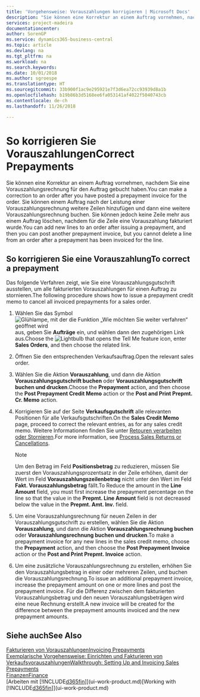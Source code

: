```yaml
---
title: 'Vorgehensweise: Vorauszahlungen korrigieren | Microsoft Docs'
description: "Sie können eine Korrektur an einem Auftrag vornehmen, nachdem Sie eine Vorauszahlungsrechnung für den Auftrag gebucht haben. Sie können einem Auftrag nach der Leistung einer Vorauszahlungsrechnung weitere Zeilen hinzufügen und dann eine weitere Vorauszahlungsrechnung buchen. Sie können jedoch keine Zeile mehr aus einem Auftrag löschen, nachdem für die Zeile eine Vorauszahlung fakturiert wurde."
services: project-madeira
documentationcenter: 
author: SorenGP
ms.service: dynamics365-business-central
ms.topic: article
ms.devlang: na
ms.tgt_pltfrm: na
ms.workload: na
ms.search.keywords: 
ms.date: 10/01/2018
ms.author: sgroespe
ms.translationtype: HT
ms.sourcegitcommit: 33b900f1ac9e295921e7f3d6ea72cc93939d8a1b
ms.openlocfilehash: b19b86b3d5168ee6fa053141af4022f5040743cb
ms.contentlocale: de-ch
ms.lasthandoff: 11/26/2018

---
```

# <a name="correct-prepayments"></a><span data-ttu-id="e8f72-104">So korrigieren Sie Vorauszahlungen</span><span class="sxs-lookup"><span data-stu-id="e8f72-104">Correct Prepayments</span></span>
<span data-ttu-id="e8f72-105">Sie können eine Korrektur an einem Auftrag vornehmen, nachdem Sie eine Vorauszahlungsrechnung für den Auftrag gebucht haben.</span><span class="sxs-lookup"><span data-stu-id="e8f72-105">You can make a correction to an order after you have posted a prepayment invoice for the order.</span></span> <span data-ttu-id="e8f72-106">Sie können einem Auftrag nach der Leistung einer Vorauszahlungsrechnung weitere Zeilen hinzufügen und dann eine weitere Vorauszahlungsrechnung buchen. Sie können jedoch keine Zeile mehr aus einem Auftrag löschen, nachdem für die Zeile eine Vorauszahlung fakturiert wurde.</span><span class="sxs-lookup"><span data-stu-id="e8f72-106">You can add new lines to an order after issuing a prepayment, and then you can post another prepayment invoice, but you cannot delete a line from an order after a prepayment has been invoiced for the line.</span></span>  

## <a name="to-correct-a-prepayment"></a><span data-ttu-id="e8f72-107">So korrigieren Sie eine Vorauszahlung</span><span class="sxs-lookup"><span data-stu-id="e8f72-107">To correct a prepayment</span></span>
<span data-ttu-id="e8f72-108">Das folgende Verfahren zeigt, wie Sie eine Vorauszahlungsgutschrift ausstellen, um alle fakturierten Vorauszahlungen für einen Auftrag zu stornieren.</span><span class="sxs-lookup"><span data-stu-id="e8f72-108">The following procedure shows how to issue a prepayment credit memo to cancel all invoiced prepayments for a sales order.</span></span>  
1. <span data-ttu-id="e8f72-109">Wählen Sie das Symbol ![Glühlampe, mit der die Funktion „Wie möchten Sie weiter verfahren“ geöffnet wird](media/ui-search/search_small.png "Wie möchten Sie weiter verfahren?") aus, geben Sie **Aufträge** ein, und wählen dann den zugehörigen Link aus.</span><span class="sxs-lookup"><span data-stu-id="e8f72-109">Choose the ![Lightbulb that opens the Tell Me feature](media/ui-search/search_small.png "Tell me what you want to do") icon, enter **Sales Orders**, and then choose the related link.</span></span>  
2. <span data-ttu-id="e8f72-110">Öffnen Sie den entsprechenden Verkaufsauftrag.</span><span class="sxs-lookup"><span data-stu-id="e8f72-110">Open the relevant sales order.</span></span>
3. <span data-ttu-id="e8f72-111">Wählen Sie die Aktion **Vorauszahlung**, und dann die Aktion **Vorauszahlungsgutschrift buchen** oder **Vorauszahlungsgutschrift buchen und drucken**.</span><span class="sxs-lookup"><span data-stu-id="e8f72-111">Choose the **Prepayment** action, and then choose the **Post Prepayment Credit Memo** action or the **Post and Print Prepmt. Cr. Memo** action.</span></span>  
4. <span data-ttu-id="e8f72-112">Korrigieren Sie auf der Seite **Verkaufsgutschrift** alle relevanten Positionen für alle Verkaufsgutschriften.</span><span class="sxs-lookup"><span data-stu-id="e8f72-112">On the **Sales Credit Memo** page, proceed to correct the relevant entries, as for any sales credit memo.</span></span> <span data-ttu-id="e8f72-113">Weitere Informationen finden Sie unter [Retouren verarbeiten oder Stornieren](sales-how-process-sales-returns-cancellations.md).</span><span class="sxs-lookup"><span data-stu-id="e8f72-113">For more information, see [Process Sales Returns or Cancellations](sales-how-process-sales-returns-cancellations.md).</span></span>     

    > [!NOTE]  
    > <span data-ttu-id="e8f72-114">Um den Betrag im Feld **Positionsbetrag** zu reduzieren, müssen Sie zuerst den Vorauszahlungsprozentsatz in der Zeile erhöhen, damit der Wert im Feld **Vorauszahlungszeilenbetrag** nicht unter den Wert im Feld **Fakt. Vorauszahlungsbetrag** fällt.</span><span class="sxs-lookup"><span data-stu-id="e8f72-114">To Reduce the amount in the **Line Amount** field, you must first increase the prepayment percentage on the line so that the value in the **Prepmt. Line Amount** field is not decreased below the value in the **Prepmt. Amt. Inv.** field.</span></span>

5. <span data-ttu-id="e8f72-115">Um eine Vorauszahlungsrechnung für neuen Zeilen in der Vorauszahlungsgutschrift zu erstellen, wählen Sie die Aktion **Vorauszahlung**, und dann die Aktion **Vorauszahlungsrechnung buchen** oder **Vorauszahlungsrechnung buchen und drucken**.</span><span class="sxs-lookup"><span data-stu-id="e8f72-115">To make a prepayment invoice for any new lines in the sales credit memo, choose the **Prepayment** action, and then choose the **Post Prepayment Invoice** action or the **Post and Print Prepmt. Invoice** action.</span></span>  
6. <span data-ttu-id="e8f72-116">Um eine zusätzliche Vorauszahlungsrechnung zu erstellen, erhöhen Sie den Vorauszahlungsbetrag in einer oder mehreren Zeilen, und buchen die Vorauszahlungsrechnung.</span><span class="sxs-lookup"><span data-stu-id="e8f72-116">To issue an additional prepayment invoice, increase the prepayment amount on one or more lines and post the prepayment invoice.</span></span> <span data-ttu-id="e8f72-117">Für die Differenz zwischen dem fakturierten Vorauszahlungsbetrag und den neuen Vorauszahlungsbeträgen wird eine neue Rechnung erstellt.</span><span class="sxs-lookup"><span data-stu-id="e8f72-117">A new invoice will be created for the difference between the prepayment amounts invoiced and the new prepayment amounts.</span></span>  

## <a name="see-also"></a><span data-ttu-id="e8f72-118">Siehe auch</span><span class="sxs-lookup"><span data-stu-id="e8f72-118">See Also</span></span>  
[<span data-ttu-id="e8f72-119">Fakturieren von Vorauszahlungen</span><span class="sxs-lookup"><span data-stu-id="e8f72-119">Invoicing Prepayments</span></span>](finance-invoice-prepayments.md)  
[<span data-ttu-id="e8f72-120">Exemplarische Vorgehensweise: Einrichten und Fakturieren von Verkaufsvorauszahlungen</span><span class="sxs-lookup"><span data-stu-id="e8f72-120">Walkthrough: Setting Up and Invoicing Sales Prepayments</span></span>](walkthrough-setting-up-and-invoicing-sales-prepayments.md)  
[<span data-ttu-id="e8f72-121">Finanzen</span><span class="sxs-lookup"><span data-stu-id="e8f72-121">Finance</span></span>](finance.md)  
<span data-ttu-id="e8f72-122">[Arbeiten mit [!INCLUDE[d365fin](includes/d365fin_md.md)]](ui-work-product.md)</span><span class="sxs-lookup"><span data-stu-id="e8f72-122">[Working with [!INCLUDE[d365fin](includes/d365fin_md.md)]](ui-work-product.md)</span></span>

